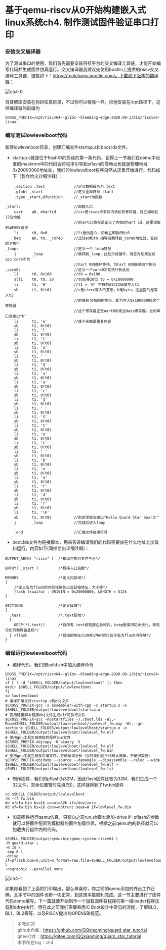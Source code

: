 # 基于qemu-riscv从0开始构建嵌入式linux系统ch4. 制作测试固件验证串口打印

### 安装交叉编译器

为了测试串口的使用，我们首先需要安装目标平台的交叉编译工具链，才能开始编写代码并生成固件仿真运行。交叉编译器我建议先使用bootlin上提供的riscv交叉编译工具链，链接如下：https://toolchains.bootlin.com/。下载如下版本的编译器：

![ch4-0](./img/ch4-0.png)

将其解压安装在你的任意目录，不过你可以像我一样，把他安装在/opt路径下，这样编译器的前缀为

```shell
CROSS_PREFIX=/opt/riscv64--glibc--bleeding-edge-2020.08-1/bin/riscv64-linux-
```

### 编写测试lowlevelboot代码

新建lowlevelboot目录，创建汇编文件startup.s和boot.lds文件。

- startup.s就是位于flash中的启动的第一条代码，记得上一节我们在qemu中设置的maskrom中的代码会将程序引导到pflash的零地址也就是物理地址0x20000000地址处，我们的lowlevelboot程序自然从这里开始进行。代码如下（我会给出详细注释）：

```assembly
	.section .text             //定义数据段名为.text
	.globl _start              //定义全局符号_start
	.type _start,@function     //_start为函数

_start:                        //函数入口
    csrr    a0, mhartid        //csr是riscv专有的内核私有寄存器，独立编地在12位地址
                               //mhartid寄存是定义了内核的hart id，这里读取到a0寄存器里
    li		t0,	0x0            //li是伪指令，加载立即数0到t0
	beq		a0, t0, _core0     //比较a0和t0,相等则跳转到_core0地址处，否则向下执行
_loop:                         //定义一个_loop符号
	j		_loop              //跳转到_loop，此处形成循环，用意为如果当前cpu core不为
                               //hart 0则循环等待，为hart 0则继续向下执行
_core0:                        //定义一个core0才能执行到此处
	li		t0,	0x100          //t0 = 0x100
	slli	t0,	t0, 20         //t0左移20位 t0 = 0x10000000
	li		t1,	'H'            //t1 = 'H' 字符的ASCII码值写入t1
	sb		t1, 0(t0)          //s是store写入的意思，b是byte，这里指的是写入t1
                               //的值到t0指向的地址，即为写入0x10000000这个寄存器
                               //这个寄存器正是uart0的发送data寄存器，此时串口会输出"H"
	li		t1,	'e'            //接下来都是重复内容
	sb		t1, 0(t0)
	li		t1,	'l'
	sb		t1, 0(t0)
	li		t1,	'l'
	sb		t1, 0(t0)
	li		t1,	'o'
	sb		t1, 0(t0)
	li		t1,	' '
	sb		t1, 0(t0)
	li		t1,	'Q'
	sb		t1, 0(t0)
	li		t1,	'u'
	sb		t1, 0(t0)
	li		t1,	'a'
	sb		t1, 0(t0)
	li		t1,	'r'
	sb		t1, 0(t0)
	li		t1,	'd'
	sb		t1, 0(t0)
	li		t1,	' '
	sb		t1, 0(t0)
	li		t1,	'S'
	sb		t1, 0(t0)
	li		t1,	't'
	sb		t1, 0(t0)
	li		t1,	'a'
	sb		t1, 0(t0)
	li		t1,	'r'
	sb		t1, 0(t0)
	li		t1,	' '
	sb		t1, 0(t0)
	li		t1,	'b'
	sb		t1, 0(t0)
	li		t1,	'o'
	sb		t1, 0(t0)
	li		t1,	'a'
	sb		t1, 0(t0)
	li		t1,	'r'
	sb		t1, 0(t0)
	li		t1,	'd'
	sb		t1, 0(t0)
	li		t1,	'!'
	sb		t1, 0(t0)
	li		t1,	'\n'
	sb		t1, 0(t0)          //到这里就会输出"Hello Quard Star board!"  
	j		_loop              //完成后进入loop

    .end                       //汇编文件结束符号
```

- boot.lds文件为链接脚本，用来告诉编译我们的代码需要放在什么地址上加载和运行，内容如下(同样给出详细注释)：

```
OUTPUT_ARCH( "riscv" )  /*输出可执行文件平台*/

ENTRY( _start )         /*程序入口函数*/

MEMORY                  /*定义内存域*/
{ 
    /*定义名为flash的内存域属性以及起始地址，大小等*/
	flash (rxai!w) : ORIGIN = 0x20000000, LENGTH = 512k 
}

SECTIONS                /*定义段域*/
{
  .text :               /*.text段域*/
  {
    KEEP(*(.text))      /*将所有.text段链接在此域内，keep是保持防止优化，即无论如何都保留此段*/
  } >flash              /*段域的地址(LMA和VMA相同)位于名为flash内存域*/
}
```

### 编译运行lowlevelboot代码

- 编译代码，我们想build.sh中加入编译命令

```shell
CROSS_PREFIX=/opt/riscv64--glibc--bleeding-edge-2020.08-1/bin/riscv64-linux
if [ ! -d "$SHELL_FOLDER/output/lowlevelboot" ]; then  
mkdir $SHELL_FOLDER/output/lowlevelboot
fi  
cd lowlevelboot
# 编译汇编文件startup.s到obj文件
$CROSS_PREFIX-gcc -x assembler-with-cpp -c startup.s -o $SHELL_FOLDER/output/lowlevelboot/startup.o
# 使用链接脚本链接obj文件生成elf可执行文件
$CROSS_PREFIX-gcc -nostartfiles -T./boot.lds -Wl,-Map=$SHELL_FOLDER/output/lowlevelboot/lowlevel_fw.map -Wl,--gc-sections $SHELL_FOLDER/output/lowlevelboot/startup.o -o $SHELL_FOLDER/output/lowlevelboot/lowlevel_fw.elf
# 使用gnu工具生成原始的程序bin文件
$CROSS_PREFIX-objcopy -O binary -S $SHELL_FOLDER/output/lowlevelboot/lowlevel_fw.elf $SHELL_FOLDER/output/lowlevelboot/lowlevel_fw.bin
# 使用gnu工具生成反汇编文件，方便调试分析（当然我们这个代码太简单，不是很需要）
$CROSS_PREFIX-objdump --source --demangle --disassemble --reloc --wide $SHELL_FOLDER/output/lowlevelboot/lowlevel_fw.elf > $SHELL_FOLDER/output/lowlevelboot/lowlevel_fw.lst
```

- 制作固件，我们的pflash为32M，因此flash固件比较为32M，我们生成一个32文件，空余位置暂时先填充0，这样就得到了fw.bin固件

```shell
cd $SHELL_FOLDER/output/lowlevelboot
rm -rf fw.bin
dd of=fw.bin bs=1k count=32k if=/dev/zero
dd of=fw.bin bs=1k conv=notrunc seek=0 if=lowlevel_fw.bin
```

- 加载固件运行qemu仿真，只有向之前run.sh脚本添加-drive if=pflash的参数就可以将固件配置到模拟器的固件加载位置，根据之前qemu内的路径就可以加载执行固件内的代码。

```shell
$SHELL_FOLDER/output/qemu/bin/qemu-system-riscv64 \
-M quard-star \
-m 1G \
-smp 8 \
-drive if=pflash,bus=0,unit=0,format=raw,file=$SHELL_FOLDER/output/lowlevelboot/fw.bin \
-nographic --parallel none
```

![ch4-1](./img/ch4-1.png)

如果你看到了上面的打印输出，那么恭喜你，你之前的qemu添加的外设工作正确，且本节中的固件也都一切正常，到这里本篇顺利完成。这一节主要进行了固件代码demo编写。下一篇就要开始制作一个加载固件将程序的第一级loader程序加载到ddr内执行，但在此之前我们需要熟悉IC Boot设计中常见的流程，了解BL0，BL1，BL2等等，以及RISCV提出的OPENSBI规范。

> 本教程的<br>github仓库：https://github.com/QQxiaoming/quard_star_tutorial<br>gitee仓库：https://gitee.com/QQxiaoming/quard_star_tutorial<br>本节所在tag：ch4